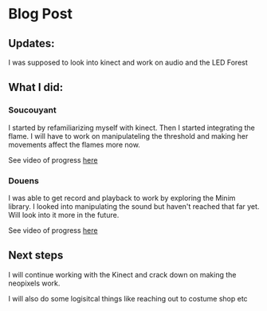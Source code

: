# Blog Post

## Updates: 
I was supposed to look into kinect and work on audio and the LED Forest

## What I did:

### Soucouyant

I started by refamiliarizing myself with kinect. Then I started integrating the flame. 
I will have to work on manipulateling the threshold and making her movements affect the flames more now.

See video of progress [here](https://youtu.be/siNyLgZpOfw)

### Douens

I was able to get record and playback to work by exploring the Minim library. I looked into manipulating the sound but haven't reached that far yet. Will look into it more in the future.

See video of progress [here](https://youtu.be/F8pt1dDJ5u0)

## Next steps

I will continue working with the Kinect and crack down on making the neopixels work. 

I will also do some logisitcal things like reaching out to costume shop etc
